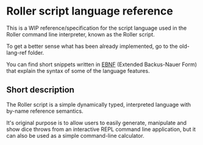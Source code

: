 # Roller script language reference

This is a WIP reference/specification for the script language used in the Roller command line interpreter, known as the Roller script.

To get a better sense what has been already implemented, go to the old-lang-ref folder.

You can find short snippets written in [EBNF](https://en.wikipedia.org/wiki/Extended_Backus%E2%80%93Naur_Form) (Extended Backus-Nauer Form) that explain the syntax of some of the language features.

## Short description

The Roller script is a simple dynamically typed, interpreted language with by-name reference semantics.

It's original purpose is to allow users to easily generate, manipulate and show dice throws from an interactive REPL command line application, but it can also be used as a simple command-line calculator.
